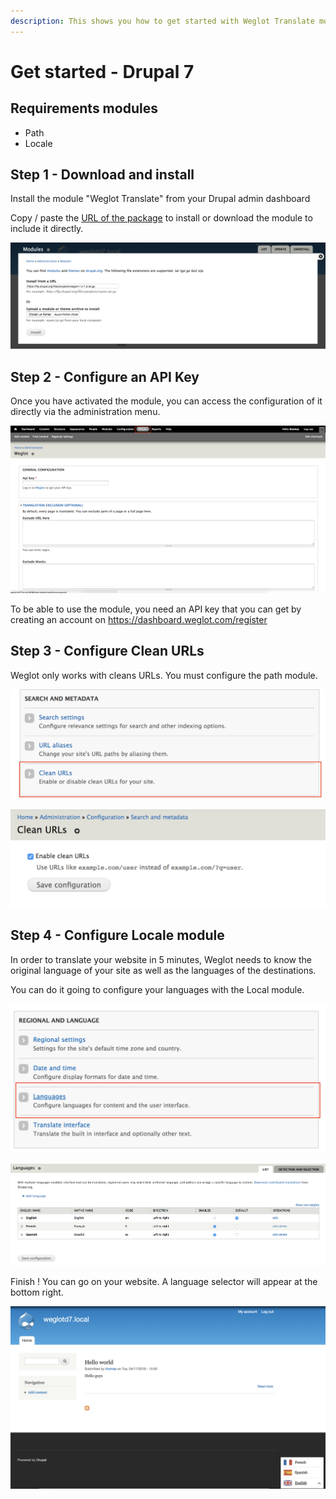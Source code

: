 ```yaml
---
description: This shows you how to get started with Weglot Translate module on Drupal
---
```


# Get started - Drupal 7

## Requirements modules

* Path
* Locale

## Step 1 - Download and install

Install the module "Weglot Translate" from your Drupal admin dashboard

Copy / paste the [URL of the package](https://www.drupal.org/project/weglot) to install or download the module to include it directly.

![Install from a URL or download module and upload directly.](../.gitbook/assets/drupal_install.png)

## Step 2 - Configure an API Key

Once you have activated the module, you can access the configuration of it directly via the administration menu.

![](../.gitbook/assets/menu_admin%20%281%29.png)

To be able to use the module, you need an API key that you can get by creating an account on https://dashboard.weglot.com/register

## Step 3 - Configure Clean URLs

Weglot only works with cleans URLs. You must configure the path module.

![](../.gitbook/assets/access_clean.png)

![Active this option.](../.gitbook/assets/clean_url.png)

## Step 4 - Configure Locale module

In order to translate your website in 5 minutes, Weglot needs to know the original language of your site as well as the languages of the destinations.

You can do it going to configure your languages with the Local module.

![](../.gitbook/assets/access_locale.png)

![On this example, default language is English. Languages destination are French and Spanish.](../.gitbook/assets/configure_locale.png)

Finish ! You can go on your website. A language selector will appear at the bottom right.

![](../.gitbook/assets/language_selector.png)



